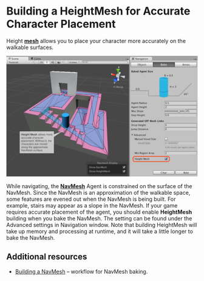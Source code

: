 # Building a HeightMesh for Accurate Character Placement

Height [**mesh**][1] allows you to place your character more accurately on the walkable surfaces.

![](./Images/NavMeshHeightMesh.svg)

While navigating, the [**NavMesh**][2] Agent is constrained on the surface of the NavMesh. Since the NavMesh is an approximation of the walkable space, some features are evened out when the NavMesh is being built. For example, stairs may appear as a slope in the NavMesh. If your game requires accurate placement of the agent, you should enable **HeightMesh** building when you bake the NavMesh. The setting can be found under the Advanced settings in Navigation window. Note that building HeightMesh will take up memory and processing at runtime, and it will take a little longer to bake the NavMesh.

## Additional resources

- [Building a NavMesh](./BuildingNavMesh.md) – workflow for NavMesh baking.

[1]: https://docs.unity3d.com/Manual/mesh-introduction.html "The main graphics primitive of Unity. Meshes make up a large part of your 3D worlds. Unity supports triangulated or Quadrangulated polygon meshes. Nurbs, Nurms, Subdiv surfaces must be converted to polygons."
[2]: ./BuildingNavMesh.md "A mesh that Unity generates to approximate the walkable areas and obstacles in your environment for path finding and AI-controlled navigation."
